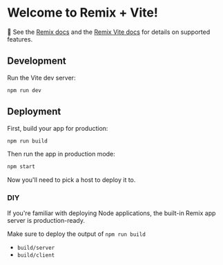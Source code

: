 # Welcome to Remix + Vite!

📖 See the [Remix docs](https://remix.run/docs) and the
[Remix Vite docs](https://remix.run/docs/en/main/guides/vite) for details on
supported features.

## Development

Run the Vite dev server:

```shellscript
npm run dev
```

## Deployment

First, build your app for production:

```sh
npm run build
```

Then run the app in production mode:

```sh
npm start
```

Now you'll need to pick a host to deploy it to.

### DIY

If you're familiar with deploying Node applications, the built-in Remix app
server is production-ready.

Make sure to deploy the output of `npm run build`

- `build/server`
- `build/client`
